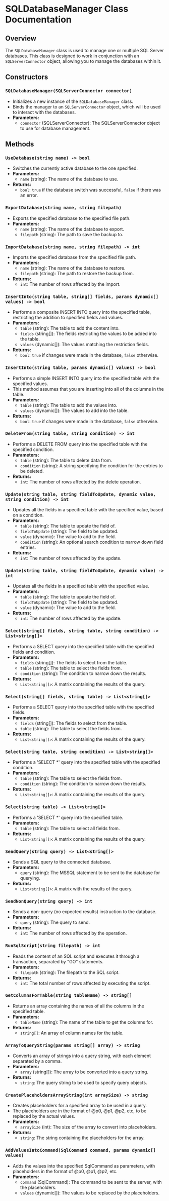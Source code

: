 ﻿# SQLDatabaseManager Class Documentation

## Overview
The `SQLDatabaseManager` class is used to manage one or multiple SQL Server databases. This class is designed to work in conjunction with an `SQLServerConnector` object, allowing you to manage the databases within it.

## Constructors

### `SQLDatabaseManager(SQLServerConnector connector)`
- Initializes a new instance of the `SQLDatabaseManager` class.
- Binds the manager to an `SQLServerConnector` object, which will be used to interact with the databases.
- **Parameters:**
    - `connector` (SQLServerConnector): The SQLServerConnector object to use for database management.

## Methods

### `UseDatabase(string name) -> bool`
- Switches the currently active database to the one specified.
- **Parameters:**
    - `name` (string): The name of the database to use.
- **Returns:**
    - `bool`: `true` if the database switch was successful, `false` if there was an error.

### `ExportDatabase(string name, string filepath)`
- Exports the specified database to the specified file path.
- **Parameters:**
    - `name` (string): The name of the database to export.
    - `filepath` (string): The path to save the backup to.

### `ImportDatabase(string name, string filepath) -> int`
- Imports the specified database from the specified file path.
- **Parameters:**
    - `name` (string): The name of the database to restore.
    - `filepath` (string): The path to restore the backup from.
- **Returns:**
    - `int`: The number of rows affected by the import.

### `InsertInto(string table, string[] fields, params dynamic[] values) -> bool`
- Performs a composite INSERT INTO query into the specified table, restricting the addition to specified fields and values.
- **Parameters:**
    - `table` (string): The table to add the content into.
    - `fields` (string[]): The fields restricting the values to be added into the table.
    - `values` (dynamic[]): The values matching the restriction fields.
- **Returns:**
    - `bool`: `true` if changes were made in the database, `false` otherwise.

### `InsertInto(string table, params dynamic[] values) -> bool`
- Performs a simple INSERT INTO query into the specified table with the specified values.
- This method assumes that you are inserting into all of the columns in the table.
- **Parameters:**
    - `table` (string): The table to add the values into.
    - `values` (dynamic[]): The values to add into the table.
- **Returns:**
    - `bool`: `true` if changes were made in the database, `false` otherwise.

### `DeleteFrom(string table, string condition) -> int`
- Performs a DELETE FROM query into the specified table with the specified condition.
- **Parameters:**
    - `table` (string): The table to delete data from.
    - `condition` (string): A string specifying the condition for the entries to be deleted.
- **Returns:**
    - `int`: The number of rows affected by the delete operation.

### `Update(string table, string fieldToUpdate, dynamic value, string condition) -> int`
- Updates all the fields in a specified table with the specified value, based on a condition.
- **Parameters:**
    - `table` (string): The table to update the field of.
    - `fieldToUpdate` (string): The field to be updated.
    - `value` (dynamic): The value to add to the field.
    - `condition` (string): An optional search condition to narrow down field entries.
- **Returns:**
    - `int`: The number of rows affected by the update.

### `Update(string table, string fieldToUpdate, dynamic value) -> int`
- Updates all the fields in a specified table with the specified value.
- **Parameters:**
    - `table` (string): The table to update the field of.
    - `fieldToUpdate` (string): The field to be updated.
    - `value` (dynamic): The value to add to the field.
- **Returns:**
    - `int`: The number of rows affected by the update.

### `Select(string[] fields, string table, string condition) -> List<string[]>`
- Performs a SELECT query into the specified table with the specified fields and condition.
- **Parameters:**
    - `fields` (string[]): The fields to select from the table.
    - `table` (string): The table to select the fields from.
    - `condition` (string): The condition to narrow down the results.
- **Returns:**
    - `List<string[]>`: A matrix containing the results of the query.

### `Select(string[] fields, string table) -> List<string[]>`
- Performs a SELECT query into the specified table with the specified fields.
- **Parameters:**
    - `fields` (string[]): The fields to select from the table.
    - `table` (string): The table to select the fields from.
- **Returns:**
    - `List<string[]>`: A matrix containing the results of the query.

### `Select(string table, string condition) -> List<string[]>`
- Performs a 'SELECT *' query into the specified table with the specified condition.
- **Parameters:**
    - `table` (string): The table to select the fields from.
    - `condition` (string): The condition to narrow down the results.
- **Returns:**
    - `List<string[]>`: A matrix containing the results of the query.

### `Select(string table) -> List<string[]>`
- Performs a 'SELECT *' query into the specified table.
- **Parameters:**
    - `table` (string): The table to select all fields from.
- **Returns:**
    - `List<string[]>`: A matrix containing the results of the query.

### `SendQuery(string query) -> List<string[]>`
- Sends a SQL query to the connected database.
- **Parameters:**
    - `query` (string): The MSSQL statement to be sent to the database for querying.
- **Returns:**
    - `List<string[]>`: A matrix with the results of the query.

### `SendNonQuery(string query) -> int`
- Sends a non-query (no expected results) instruction to the database.
- **Parameters:**
    - `query` (string): The query to send.
- **Returns:**
    - `int`: The number of rows affected by the operation.

### `RunSqlScript(string filepath) -> int`
- Reads the content of an SQL script and executes it through a transaction, separated by "GO" statements.
- **Parameters:**
    - `filepath` (string): The filepath to the SQL script.
- **Returns:**
    - `int`: The total number of rows affected by executing the script.

### `GetColumnsForTable(string tableName) -> string[]`
- Returns an array containing the names of all the columns in the specified table.
- **Parameters:**
    - `tableName` (string): The name of the table to get the columns for.
- **Returns:**
    - `string[]`: An array of column names for the table.

### `ArrayToQueryString(params string[] array) -> string`
- Converts an array of strings into a query string, with each element separated by a comma.
- **Parameters:**
    - `array` (string[]): The array to be converted into a query string.
- **Returns:**
    - `string`: The query string to be used to specify query objects.

### `CreatePlaceholdersArrayString(int arraySize) -> string`
- Creates placeholders for a specified array to be used in a query.
- The placeholders are in the format of @p0, @p1, @p2, etc, to be replaced by the actual values.
- **Parameters:**
    - `arraySize` (int): The size of the array to convert into placeholders.
- **Returns:**
    - `string`: The string containing the placeholders for the array.

### `AddValuesIntoCommand(SqlCommand command, params dynamic[] values)`
- Adds the values into the specified SqlCommand as parameters, with placeholders in the format of @p0, @p1, @p2, etc.
- **Parameters:**
    - `command` (SqlCommand): The command to be sent to the server, with the placeholders.
    - `values` (dynamic[]): The values to be replaced by the placeholders.
